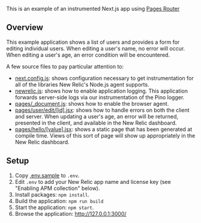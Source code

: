 This is an example of an instrumented Next.js app using [Pages Router](https://nextjs.org/docs/pages)

## Overview

This example application shows a list of users and provides a form for editing
individual users. When editing a user's name, no error will occur. When editing
a user's age, an error condition will be encountered.

A few source files to pay particular attention to:

+ [next.config.js](./next.config.js): shows configuration necessary to get
  instrumentation for all of the libraries New Relic's Node.js agent supports.
+ [newrelic.js](./newrelic.js): shows how to enable application logging. This
  application forwards server-side logs via our instrumentation of the Pino logger.
+ [pages/_document.js](./pages/_document.jsx): shows how to enable the browser
  agent.
+ [pages/user/edit/[id].jsx](./pages/user/edit/%5Bid%5D.jsx): shows how to
  handle errors on both the client and server. When updating a user's age, an
  error will be returned, presented in the client, and available in the New Relic
  dashboard.
+ [pages/hello/[value].jsx](./pages/hello/%5Bvalue%5D.jsx): shows a static page
  that has been generated at compile time. Views of this sort of page will show
  up appropriately in the New Relic dashboard.

## Setup

1. Copy [.env.sample](./.env.sample) to `.env`.
2. Edit `.env` to add your New Relic app name and license key
   (see "Enabling APM collection" below).
3. Install packages: `npm install`.
4. Build the application: `npm run build`
5. Start the application: `npm start`.
6. Browse the application: http://127.0.0.1:3000/
